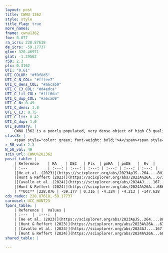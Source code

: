 ```yaml
---
layout: post
title: CWNU 1362
style: style
title_flag: true
more_names: 
fname: cwnu1362
fov: 0.077
ra_icrs: 228.87618
de_icrs: -59.17737
glon: 320.46971
glat: -1.29562
r50: 2.3
plx: 0.3162
UTI: "0.61"
UTI_COLOR: "#f0f8d5"
UTI_C_N_COL: "#fffee7"
UTI_C_dens_COL: "#a6cab9"
UTI_C_C3_COL: "#d4edca"
UTI_C_lit_COL: "#fff6da"
UTI_C_dup_COL: "#a6cab9"
UTI_C_N: 0.49
UTI_C_dens: 1.0
UTI_C_C3: 0.75
UTI_C_lit: 0.42
UTI_C_dup: 1.0
UTI_summary: |
    CWNU 1362 is a poorly populated, very dense object of high C3 quality. It was recently reported in the literature.
class3: |
    <span style="color: green; font-weight: bold;">A</span><span style="color: #FFC300; font-weight: bold;">B</span>
r_50_val: 2.3
N_50_val: 49
scix_url: CWNU%201362
posit_table: |
    | Reference    | RA    | DEC   | Plx  | pmRA  | pmDE   |  Rv  |
    | :---         | :---: | :---: | :---: | :---: | :---: | :---: |
    |[He et al. (2023)](https://scixplorer.org/abs/2023ApJS..264....8H) | 228.863 | -59.17 | 0.316 | -4.327 | -4.208 | -- |
    |[Hunt & Reffert (2023)](https://scixplorer.org/abs/2023A%26A...673A.114H) | 228.877 | -59.177 | 0.316 | -4.352 | -4.2 | -109.251 |
    |[Cavallo et al. (2024)](https://scixplorer.org/abs/2024AJ....167...12C) | 228.861 | -59.178 | 0.318 | -- | -- | -- |
    |[Hunt & Reffert (2024)](https://scixplorer.org/abs/2024A%26A...686A..42H) | 228.877 | -59.177 | 0.316 | -4.352 | -4.2 | -109.251 |
    | **UCC** |228.876 | -59.177 | 0.316 | -4.324 | -4.213 | -147.628 | 
cds_radec: 228.87618,-59.17737
carousel: UCC_HUNT23
fpars_table: |
    | Reference |  Values |
    | :---  |  :---:  |
    | [He et al. (2023)](https://scixplorer.org/abs/2023ApJS..264....8H) | `A0=3.55, m-M=12.25, logAge=8.15` |
    | [Hunt & Reffert (2023)](https://scixplorer.org/abs/2023A%26A...673A.114H) | `AV50=3.442, diffAV50=1.918, MOD50=12.252, logAge50=7.852` |
    | [Cavallo et al. (2024)](https://scixplorer.org/abs/2024AJ....167...12C) | `AV50=3.49, dMod50=11.89, logAge50=8.13, [Fe/H]50=0.05` |
    | [Hunt & Reffert (2024)](https://scixplorer.org/abs/2024A%26A...686A..42H) | `MassJ=969.438` |
shared_table: |
    
---
```

